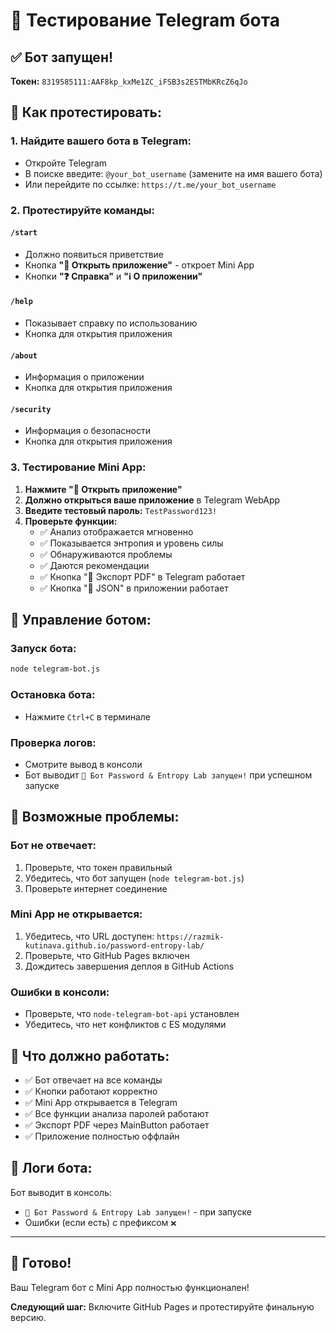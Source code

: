# 🤖 Тестирование Telegram бота

## ✅ Бот запущен!

**Токен:** `8319585111:AAF8kp_kxMe1ZC_iFSB3s2ESTMbKRcZ6qJo`

## 📱 Как протестировать:

### 1. Найдите вашего бота в Telegram:
- Откройте Telegram
- В поиске введите: `@your_bot_username` (замените на имя вашего бота)
- Или перейдите по ссылке: `https://t.me/your_bot_username`

### 2. Протестируйте команды:

#### `/start`
- Должно появиться приветствие
- Кнопка **"🔐 Открыть приложение"** - откроет Mini App
- Кнопки **"❓ Справка"** и **"ℹ️ О приложении"**

#### `/help`
- Показывает справку по использованию
- Кнопка для открытия приложения

#### `/about`
- Информация о приложении
- Кнопка для открытия приложения

#### `/security`
- Информация о безопасности
- Кнопка для открытия приложения

### 3. Тестирование Mini App:

1. **Нажмите "🔐 Открыть приложение"**
2. **Должно открыться ваше приложение** в Telegram WebApp
3. **Введите тестовый пароль:** `TestPassword123!`
4. **Проверьте функции:**
   - ✅ Анализ отображается мгновенно
   - ✅ Показывается энтропия и уровень силы
   - ✅ Обнаруживаются проблемы
   - ✅ Даются рекомендации
   - ✅ Кнопка "📄 Экспорт PDF" в Telegram работает
   - ✅ Кнопка "📄 JSON" в приложении работает

## 🔧 Управление ботом:



### Запуск бота:
```bash
node telegram-bot.js
```

### Остановка бота:
- Нажмите `Ctrl+C` в терминале

### Проверка логов:
- Смотрите вывод в консоли
- Бот выводит `🤖 Бот Password & Entropy Lab запущен!` при успешном запуске

## 🚨 Возможные проблемы:

### Бот не отвечает:
1. Проверьте, что токен правильный
2. Убедитесь, что бот запущен (`node telegram-bot.js`)
3. Проверьте интернет соединение

### Mini App не открывается:
1. Убедитесь, что URL доступен: `https://razmik-kutinava.github.io/password-entropy-lab/`
2. Проверьте, что GitHub Pages включен
3. Дождитесь завершения деплоя в GitHub Actions

### Ошибки в консоли:
- Проверьте, что `node-telegram-bot-api` установлен
- Убедитесь, что нет конфликтов с ES модулями

## 🎯 Что должно работать:

- ✅ Бот отвечает на все команды
- ✅ Кнопки работают корректно
- ✅ Mini App открывается в Telegram
- ✅ Все функции анализа паролей работают
- ✅ Экспорт PDF через MainButton работает
- ✅ Приложение полностью оффлайн

## 📝 Логи бота:

Бот выводит в консоль:
- `🤖 Бот Password & Entropy Lab запущен!` - при запуске
- Ошибки (если есть) с префиксом `❌`

---

## 🎉 Готово!

Ваш Telegram бот с Mini App полностью функционален!

**Следующий шаг:** Включите GitHub Pages и протестируйте финальную версию.
